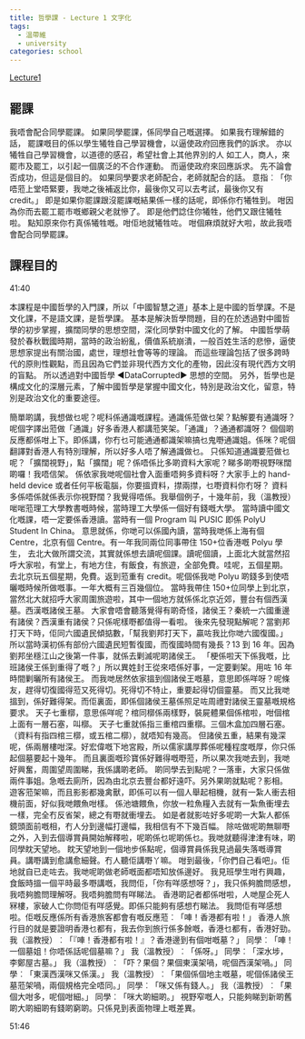 ```yaml
---
title: 哲學課 - Lecture 1 文字化
tags:
  - 溫帶維
  - university
categories: school
---
```


[Lecture1](https://www.youtube.com/watch?v=xYE4sx0dXdU&)

## 罷課

我唔會配合同學罷課。
如果同學罷課，係同學自己嘅選擇。
如果我冇理解錯的話，
罷課嘅目的係以學生犧牲自己學習機會，以逼使政府回應我們的訴求。
亦以犧牲自己學習機會，以道德的感召，希望社會上其他界別的人
如工人，商人，來罷市及罷工，以引起一個廣泛的不合作運動。
而逼使政府來回應訴求。
先不論會否成功，但這是個目的。
如果同學要求老師配合，老師就配合的話。
意指︰「你唔蒞上堂唔緊要，我哋之後補返比你，最後你又可以去考試，最後你又有 credit。」
即是如果你罷課跟沒罷課嘅結果係一樣的話呢，即係你冇犧牲到。
咁因為你而去罷工罷市嘅鄉親父老就慘了。
即是他們諗住你犧牲，他們又跟住犧牲啦。
點知原來你冇真係犧牲嘅。咁佢地就犧牲咗。
咁個麻煩就好大啦，故此我唔會配合同學罷課。

## 課程目的

41:40

本課程是中國哲學的入門課，所以「中國智慧之道」基本上是中國的哲學課。不是文化課，不是語文課，是哲學課。
基本是解決哲學問題，目的在於透過對中國哲學的初步掌握，擴闊同學的思想空間，深化同學對中國文化的了解。
中國哲學萌發於春秋戰國時期，當時的政治紛亂，價值系統崩潰，一般百姓生活的悲慘，逼使思想家提出有關治國，處世，理想社會等等的理論。
而這些理論包括了很多跨時代的原則性觀點，而且因為它們並非現代西方文化的產物，因此沒有現代西方文明的盲點。
所以透過對中國哲學 ◀DataCorrupted▶ 思想的空間。
另外，哲學也是構成文化的深層元素，了解中國哲學是掌握中國文化，特別是政治文化，留意，特別是政治文化的重要途徑。

簡單啲講，我想做乜呢？呢科係通識嘅課程。通識係蒞做乜架？點解要有通識呀？呢個字譯出蒞做「通識」好多香港人都講蒞笑架。「通識」？通通都識呀？
個個啲反應都係咁上下。即係講，你冇乜可能通通都識架嘛搞乜鬼嘢通識姐。係咪？呢個翻譯對香港人有特別理解，所以好多人唔了解通識做乜。
只係知道通識要蒞做乜呢？「擴闊視野」，點「擴闊」呢？係唔係比多啲資料大家呢？睇多啲嘢視野咪闊啲囉！我唔信架。
係依家我哋呢個社會入面重唔夠多資料呀？大家手上的 hand-held device 或者任何平板電腦，你要搵資料，㩒兩㩒，乜嘢資料你冇呀？
資料多係唔係就係表示你視野闊？我覺得唔係。我舉個例子，十幾年前，我（溫教授）啱啱蒞理工大學教書嘅時候，當時理工大學係一個好有錢嘅大學。
當時讀中國文化嘅課，唔一定要係香港讀。當時有一個 Program 叫 PUSIC 即係 PolyU Student In China。
意思就係，你哋可以係國內讀，當時我哋係上海有個 Centre，北京有個 Centre。有一年我同兩位同事帶住 150+位香港嘅 Polyu 學生，
去北大做所謂交流，其實就係想去讀呢個課。讀呢個讀，上面北大就當然招呼大家啦，有堂上，有地方住，有飯食，有旅遊，全部免費。哇呢，五個星期。
去北京玩五個星期，免費。返到蒞重有 credit。呢個係我哋 Polyu 啲錢多到使唔曬嘅時候所做嘅事。一年大概有三百幾個位。
當時我帶住 150+位同學上到北京，當然北大就招呼大家周圍旅遊啦，其中一個地方就係係北京近郊，豐台有個西漢墓。西漢嘅諸侯王墓。
大家會唔會聽落覺得有啲奇怪，諸侯王？秦統一六國重邊有諸侯？西漢重有諸侯？只係呢樣嘢都值得一看啦。
後來先發現點解呢？當劉邦打天下時，佢同六國遺民傾掂數，「幫我劉邦打天下，贏咗我比你哋六國復國。」
所以當時漢初係有部份六國遺民短暫復國，而復國時間有幾長？13 到 16 年。因為劉邦坐穩江山之後第一件事，就係去剿滅呢啲諸侯王。
「梗係啦天下係我嘅，比班諸侯王係到重得了嘅？」所以異姓封王從來唔係好事，一定要剿架。用咗 16 年時間剿曬所有諸侯王。
而我哋居然依家搵到個諸侯王嘅墓，意思即係咩呀？呢條友，趕得切復國得蒞又死得切。死得切不特止，重要起得切個靈墓。
而又比我哋搵到，係好難得架。而佢裏面，即係個諸侯王墓係照足咗周禮對諸侯王靈墓嘅規格要求。
天子七重槨，意思係咩呢？棺同槨係兩樣野，裝屍體果個係棺啦，咁個棺上面有一層石塞，叫槨。
天子七重就係指三重棺四重槨。三個木盒加四層石塞。（資料有指四棺三槨，或五棺二槨），就唔知有幾高。
但諸侯五重，結果有幾深呢，係兩層樓咁深。好宏偉嘅下地宮殿，所以儒家講厚葬係呢種程度嘅厚，你只係起個墓要起十幾年。
而且裏面嘅珍寶係好難得嘅嘢蒞，所以果次我哋去到，我哋好興奮，周圍望周圍睇，我係講啲老師。
啲同學去到點呢？一落車，大家只係做兩件事姐。急嘅去廁所，因為由北京去豐台都好遠吓。另外果啲就點呢？影相。
遊客蒞架嘛，而且影影都幾禽獸，即係可以有一個人舉起相機，就有一紮人衝去相機前面，好似我哋餵魚咁樣。
係池塘餵魚，你放一粒魚糧入去就有一紮魚衝埋去一樣，完全冇反省架，總之有嘢就衝埋去。
如是者就影咗好多呢啲一大紮人都係鏡頭面前嘅相，冇人分到邊幅打邊幅，我相信有不下幾百幅。
除咗做呢啲無聊嘢之外，入到去個導賞員開始解釋啦，呢啲係乜呢啲係乜。我哋就聽得津津有味，啲同學眈天望地。
眈天望地到一個地步係點呢，個導賞員係我見過最失落嘅導賞員。講嘢講到愈講愈細聲。冇人聽佢講嘢丫嘛。
咁到最後，「你們自己看吧」。佢地就自已走咗去。我哋呢啲做老師嘅面都唔知放係邊好。
我見班學生咁冇興趣，食飯時搵一個平時最多嘢講嘅，我問佢，「你有咩感想呀？」，我只係夠膽問感想，我唔夠膽問理解呀。我唔夠膽問有咩睇法。
香港啲記者都係咁啦，人哋屋企死人冧樓，家破人亡你問佢有咩感覺。即係只能夠有感想冇睇法。
我問佢有咩感想啦。佢嘅反應係所有香港旅客都會有嘅反應蒞︰「唓！香港都有啦！」
香港人旅行目的就是要證明香港乜都有，我去你到旅行係多餘嘅，香港乜都有，香港好勁。
我（溫教授）︰「『唓！香港都有啦！』？香港邊到有個咁嘅墓？」
同學︰「唓！一個墓姐！你唔係話呢個墓嘛？」
我（溫教授）︰「係呀。」
同學︰「深水埗，李鄭屋古墓。」
我（溫教授）︰「吓？果個？果個東漢架喎，呢個西漢架喎。」
同學︰「東漢西漢咪又係漢。」
我（溫教授）︰「果個係個地主嘅墓，呢個係諸侯王墓蒞架喎，兩個規格完全唔同。」
同學︰「咪又係有錢人。」
我（溫教授）︰「果個大咁多，呢個咁細。」
同學︰「咪大啲細啲。」
視野窄嘅人，只能夠睇到新啲舊啲大啲細啲有錢啲窮啲。只係見到表面物理上嘅差異。

51:46
